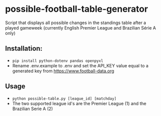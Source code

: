 # possible-football-table-generator
Script that displays all possible changes in the standings table after a played gameweek (currently English Premier League and Brazilian Série A only)

## Installation:
- ```pip install python-dotenv pandas openpyxl```
- Rename .env.example to .env and set the API_KEY value equal to a generated key from https://www.football-data.org

## Usage
- ```python possible-table.py [league_id] [matchday]```
- The two supported league id's are the Premier League (1) and the Brazilian Serie A (2)